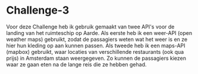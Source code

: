 # Challenge-3

Voor deze Challenge heb ik gebruik gemaakt van twee API's voor de landing van het ruimteschip op Aarde. 
Als eerste heb ik een weer-API (open weather maps) gebruikt, zodat de passagiers weten wat het weer is en ze hier hun kleding 
  op aan kunnen passen. 
Als tweede heb ik een maps-API (mapbox) gebruikt, waar locaties van verschillende restaurants (ook qua prijs) in Amsterdam 
  staan weergegeven. Zo kunnen de passagiers kiezen waar ze gaan eten na de lange reis die ze hebben gehad. 
